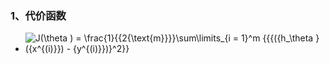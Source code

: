 ### 1、代价函数
- ![J(\theta ) = \frac{1}{{2{\text{m}}}}\sum\limits_{i = 1}^m {{{({h_\theta }({x^{(i)}}) - {y^{(i)}})}^2}} ](http://chart.apis.google.com/chart?cht=tx&chs=1x0&chf=bg,s,FFFFFF00&chco=000000&chl=J(%5ctheta+)+%3d+%5cfrac%7b1%7d%7b%7b2%7b%5ctext%7bm%7d%7d%7d%7d%5csum%5climits_%7bi+%3d+1%7d%5em+%7b%7b%7b(%7bh_%5ctheta+%7d(%7bx%5e%7b(i)%7d%7d)+-+%7by%5e%7b(i)%7d%7d)%7d%5e2%7d%7d)
